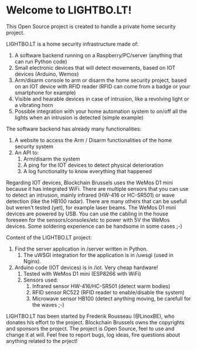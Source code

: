 # Welcome to LIGHTBO.LT!

This Open Source project is created to handle a private home security project.

LIGHTBO.LT is a home security infrastructure made of:
1. A software backend running on a Raspberry/PC/server (anything that can run Python code)
1. Small electronic devices that will detect movements, based on IOT devices (Arduino, Wemos)
1. Arm/disarm console to arm or disarm the home security project, based on an IOT device with RFID reader (RFID can come from a badge or your smartphone for example)
1. Visible and hearable devices in case of intrusion, like a revolving light or a vibrating horn
1. Possible integration with your home automation system to on/off all the lights when an intrusion is detected (simple example)

The software backend has already many functionalities:
1. A website to access the Arm / Disarm functionalities of the home security system
1. An API to:
    1. Arm/disarm the system
    1. A ping for the IOT devices to detect physical deterioration
    1. A log functionality to know everything that happened

Regarding IOT devices, Blockchain Brussels uses the WeMos D1 mini because it has integrated WiFi. There are multiple sensors that you can use to detect an intrusion, mainly infrared (HW-416 or HC-SR501) or wave detection (like the HB100 radar). There are many others that can be usefull but weren't tested (yet), for example laser beams.
The WeMos D1 mini devices are powered by USB. You can use the cabling in the house foreseen for the sensors/consoles/etc to power with 5V the WeMos devices. Some soldering experience can be handsome in some cases ;-)

Content of the LIGHTBO.LT project:
1. Find the server application in /server written in Python.
    1. The uWSGI integration for the application is in /uwsgi (used in Nginx).
1. Arduino code (IOT devices) is in /iot. Very cheap hardware!
    1. Tested with WeMos D1 mini (ESP8266 with WiFi)
    1. Sensors used:
        1. Infrared sensor HW-416/HC-SR501 (detect warm bodies)
        1. RFID sensor RC522 (RFID reader to enable/disable the system)
        1. Microwave sensor HB100 (detect anything moving, be carefull for the waves ;-)

LIGHTBO.LT has been started by Frederik Rousseau (@LinoxBE), who donates his effort to the project. Blockchain Brussels owns the copyrights and sponsors the project. The project is Open Source, feel to use and change it at will.
Feel free to report bugs, log ideas, fire questions about anything related to the prject!
